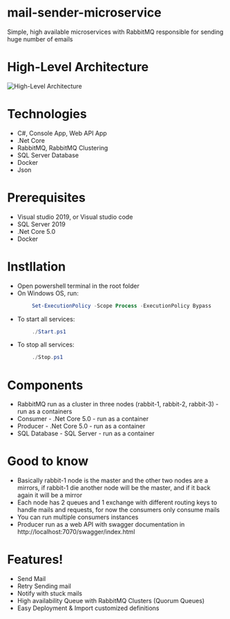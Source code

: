 # mail-sender-microservice
Simple, high available microservices with RabbitMQ responsible for sending huge number of emails

# High-Level Architecture
![High-Level Architecture](https://user-images.githubusercontent.com/29948653/114420264-75efcb00-9bb4-11eb-8d8e-cee832b9f9c7.png)

# Technologies
* C#, Console App, Web API App
* .Net Core
* RabbitMQ, RabbitMQ Clustering
* SQL Server Database
* Docker
* Json 

# Prerequisites
 - Visual studio 2019, or Visual studio code
 - SQL Server 2019
 - .Net Core 5.0
 - Docker

# Instllation
- Open powershell terminal in the root folder
- On Windows OS, run:
```powershell
        Set-ExecutionPolicy -Scope Process -ExecutionPolicy Bypass
```
- To start all services:
```powershell
        ./Start.ps1
```
- To stop all services:
```powershell
        ./Stop.ps1
```

# Components
  - RabbitMQ run as a cluster in three nodes (rabbit-1, rabbit-2, rabbit-3) - run as a containers
  - Consumer - .Net Core 5.0 - run as a container
  - Producer - .Net Core 5.0 - run as a container
  - SQL Database - SQL Server - run as a container
         

# Good to know
  - Basically rabbit-1 node is the master and the other two nodes are a mirrors, if rabbit-1 die another node will be the master, and if it back again it will be a mirror
  - Each node has 2 queues and 1 exchange with different routing keys to handle mails and requests, for now the consumers only consume mails
  - You can run multiple consumers instances
  - Producer run as a web API with swagger documentation in http://localhost:7070/swagger/index.html

# Features!
  - Send Mail
  - Retry Sending mail
  - Notify with stuck mails
  - High availability Queue with RabbitMQ Clusters (Quorum  Queues)
  - Easy Deployment & Import customized definitions


